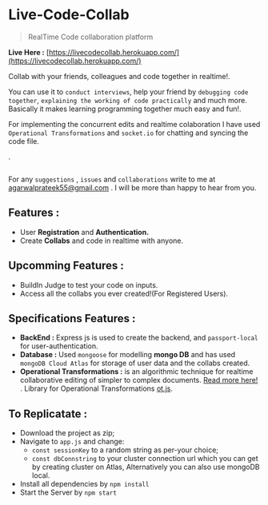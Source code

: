 # Live-Code-Collab
>RealTime Code collaboration platform 

**Live Here :**  [https://livecodecollab.herokuapp.com/](https://livecodecollab.herokuapp.com/)

Collab with your friends, colleagues and code together in realtime!. 

You can use it to `conduct interviews`, help your friend by `debugging code together`, `explaining the working of code practically` and much more. Basically it makes learning programming together much easy and fun!.

For implementing the concurrent edits and realtime colaboration I have used `Operational Transformations` and `socket.io` for chatting and syncing the code file. 

.

![]()

For any `suggestions` , `issues` and `collaborations` write to me at [agarwalprateek55@gmail.com](mailto:agarwalprateek55@gmail.com) . I will be more than happy to hear from you.
## Features :
  - User **Registration** and **Authentication.**
  - Create **Collabs** and code in realtime with anyone.


## Upcomming Features :
  - BuildIn Judge to test your code on inputs. 
  - Access all the collabs you ever created!(For Registered Users). 
  


## Specifications Features :

  - **BackEnd  :** Express js is used to create the backend, and `passport-local` for user-authentication.
  - **Database :** Used `mongoose` for modelling **mongo DB** and has used `mongoDB Cloud Atlas` for storage of user data and the collabs created.
  - **Operational Transformations :** is an algorithmic technique for realtime collaborative editing of simpler to complex documents. [Read more here!](http://operational-transformation.github.io/) . Library for Operational Transformations [ot.js](https://github.com/Operational-Transformation/ot.js/).
  
 ## To Replicatate :
 
  - Download the project as zip;
  - Navigate to `app.js` and change:
    - `const sessionKey` to a random string as per-your choice;
    - `const dbConnstring` to your cluster connection url which you can get by creating cluster on Atlas, Alternatively you can also use mongoDB local.
  - Install all dependencies by
    ``` npm install ```
  - Start the Server by
    ``` npm start ```
    
  

